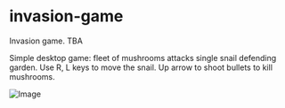 # invasion-game
Invasion game. TBA

Simple desktop game: fleet of mushrooms attacks single snail defending garden. Use R, L keys to move the snail. Up arrow to shoot bullets to kill mushrooms.

![Image](preview_image.png)
